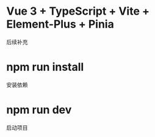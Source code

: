 # Vue 3 + TypeScript + Vite + Element-Plus + Pinia 
后续补充
# npm run install 
安装依赖
# npm run dev 
启动项目